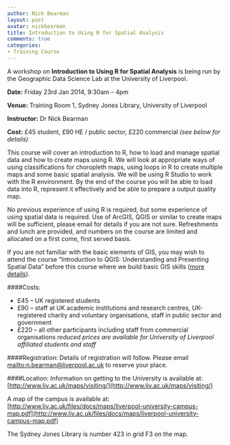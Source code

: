 ```yaml
---
author: Nick Bearman
layout: post
avatar: nickbearman
title: Introduction to Using R for Spatial Analysis
comments: true
categories:
- Training Course
---
```


A workshop on **Introduction to Using R for Spatial Analysis** is being run by the Geographic Data Science Lab at the University of Liverpool.

**Date:** Friday 23rd Jan 2014, 9:30am – 4pm

**Venue:** Training Room 1, Sydney Jones Library, University of Liverpool

**Instructor:** Dr Nick Bearman

**Cost:** £45 student, £90 HE / public sector, £220 commercial *(see below for details)*

This course will cover an introduction to R, how to load and manage spatial data and how to create maps using R. We will look at appropriate ways of using classifications for choropleth maps, using loops in R to create multiple maps and some basic spatial analysis. We will be using R Studio to work with the R environment. By the end of the course you will be able to load data into R, represent it effectively and be able to prepare a output quality map. 

No previous experience of using R is required, but some experience of using spatial data is required. Use of ArcGIS, QGIS or similar to create maps will be sufficient, please email for details if you are not sure. Refreshments and lunch are provided, and numbers on the course are limited and allocated on a first come, first served basis.

If you are not familiar with the basic elements of GIS, you may wish to attend the course “Introduction to QGIS: Understanding and Presenting Spatial Data” before this course where we build basic GIS skills ([more details](http://geographicdatascience.com/training%20course/2014/10/16/Introduction-to-QGIS/)). 

####Costs:
- £45 – UK registered students
- £90 – staff at UK academic institutions and research centres, UK-registered charity and voluntary organisations, staff in public sector and government
- £220 – all other participants including staff from commercial organisations
*reduced prices are available for University of Liverpool affiliated students and staff*

####Registration:
Details of registration will follow. Please email <mailto:n.bearman@liverpool.ac.uk> to reserve your place.

####Location:
Information on getting to the University is available at: [http://www.liv.ac.uk/maps/visiting/](http://www.liv.ac.uk/maps/visiting/)

A map of the campus is available at: [http://www.liv.ac.uk/files/docs/maps/liverpool-university-campus-map.pdf](http://www.liv.ac.uk/files/docs/maps/liverpool-university-campus-map.pdf)

The Sydney Jones Library is number 423 in grid F3 on the map. 
